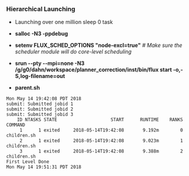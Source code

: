### Hierarchical Launching

- Launching over one million sleep 0 task

- **salloc -N3 -ppdebug** 

- **setenv FLUX_SCHED_OPTIONS "node-excl=true"** *# Make sure the scheduler module will do core-level scheduling*

- **srun --pty --mpi=none -N3 /g/g0/dahn/workspace/planner_correction/inst/bin/flux start -o,-S,log-filename=out**

- **parent.sh**

```
Mon May 14 19:42:08 PDT 2018
submit: Submitted jobid 1
submit: Submitted jobid 2
submit: Submitted jobid 3
    ID NTASKS STATE                    START      RUNTIME    RANKS COMMAND
     1      1 exited     2018-05-14T19:42:08       9.192m        0 children.sh
     2      1 exited     2018-05-14T19:42:08       9.023m        1 children.sh
     3      1 exited     2018-05-14T19:42:08       9.388m        2 children.sh
First Level Done
Mon May 14 19:51:31 PDT 2018
```
